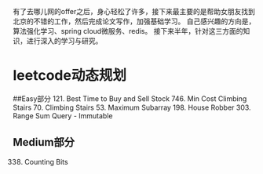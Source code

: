 有了去哪儿网的offer之后，身心轻松了许多，接下来最主要的是帮助女朋友找到北京的不错的工作，然后完成论文写作，加强基础学习。
自己感兴趣的方向是，算法强化学习、spring cloud微服务、redis。 接下来半年，针对这三方面的知识，进行深入的学习与研究。

# leetcode动态规划 

##Easy部分
121. Best Time to Buy and Sell Stock
746. Min Cost Climbing Stairs
70.  Climbing Stairs
53.  Maximum Subarray
198. House Robber
303. Range Sum Query - Immutable

## Medium部分 
338. Counting Bits
